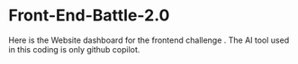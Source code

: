 # Front-End-Battle-2.0
Here is the Website dashboard for the frontend challenge .
The AI tool used in this coding is only github copilot. 
